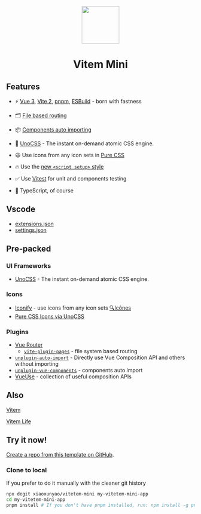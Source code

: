 <div align='center'>
<img wigth='100px' height='100px' src="https://viden.netlify.app/favicon.svg">
</div>

<h1 align='center'>
Vitem Mini
</h1>

## Features

- ⚡️ [Vue 3](https://github.com/vuejs/core), [Vite 2](https://github.com/vitejs/vite), [pnpm](https://pnpm.js.org/), [ESBuild](https://github.com/evanw/esbuild) - born with fastness

- 🗂 [File based routing](./src/pages)

- 📦 [Components auto importing](./src/components)

- 🎨 [UnoCSS](https://github.com/antfu/unocss) - The instant on-demand atomic CSS engine.

- 😃 Use icons from any icon sets in [Pure CSS](https://github.com/antfu/unocss/tree/main/packages/preset-icons)

- 🔥 Use the [new `<script setup>` style](https://github.com/vuejs/rfcs/pull/227)

- ✅ Use [Vitest](http://vitest.dev/) for unit and components testing

- 🦾 TypeScript, of course


## Vscode

- [extensions.json](https://github.com/xiaoxunyao/viden/blob/main/.vscode/extensions.json)
- [settings.json](https://github.com/xiaoxunyao/viden/blob/main/.vscode/settings.json)

## Pre-packed

### UI Frameworks

- [UnoCSS](https://github.com/antfu/unocss) - The instant on-demand atomic CSS engine.

### Icons

- [Iconify](https://iconify.design) - use icons from any icon sets [🔍Icônes](https://icones.netlify.app/)
- [Pure CSS Icons via UnoCSS](https://github.com/antfu/unocss/tree/main/packages/preset-icons)

### Plugins

- [Vue Router](https://github.com/vuejs/vue-router)
  - [`vite-plugin-pages`](https://github.com/hannoeru/vite-plugin-pages) - file system based routing
- [`unplugin-auto-import`](https://github.com/antfu/unplugin-auto-import) - Directly use Vue Composition API and others without importing
- [`unplugin-vue-components`](https://github.com/antfu/unplugin-vue-components) - components auto import
- [VueUse](https://github.com/antfu/vueuse) - collection of useful composition APIs

## Also

[Vitem](https://github.com/elonehoo/vitem)

[Vitem Life](https://github.com/elonehoo/vitem-life)

## Try it now!

[Create a repo from this template on GitHub](https://github.com/xiaoxunyao/vitetem-mini/generate).

### Clone to local

If you prefer to do it manually with the cleaner git history

```bash
npx degit xiaoxunyao/vitetem-mini my-vitetem-mini-app
cd my-vitetem-mini-app
pnpm install # If you don't have pnpm installed, run: npm install -g pnpm
```
